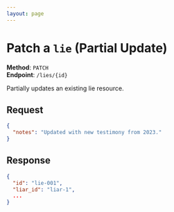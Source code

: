 ```yaml
---
layout: page
---
```


# Patch a `lie` (Partial Update)

**Method**: `PATCH`  
**Endpoint**: `/lies/{id}`  

Partially updates an existing lie resource.

## Request

```json
{
  "notes": "Updated with new testimony from 2023."
}
```

## Response

```json
{
  "id": "lie-001",
  "liar_id": "liar-1",
  ...
}
```
